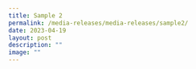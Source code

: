 ```yaml
---
title: Sample 2
permalink: /media-releases/media-releases/sample2/
date: 2023-04-19
layout: post
description: ""
image: ""
---
```

